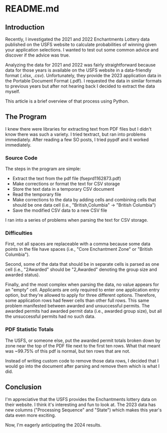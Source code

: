 # README.md

## Introduction

Recently, I investigated the 2021 and 2022 Enchantments Lottery data published on the USFS website to calculate probabilities of winning given your application selections. I wanted to test out some common advice and discover if the advice was true.

Analyzing the data for 2021 and 2022 was fairly straightforward because data for those years is available on the USFS website in a data-friendly format (.xlsx, .csv). Unfortunately, they provide the 2023 application data in the Portable Document Format (.pdf). I requested the data in similar formats to previous years but after not hearing back I decided to extract the data myself.

This article is a brief overview of that process using Python.

## The Program

I knew there were libraries for extracting text from PDF files but I didn't know there was such a variety. I tried textract, but ran into problems immediately. After reading a few SO posts, I tried pypdf and it worked immediately.

### Source Code

The steps in the program are simple:

- Extract the text from the pdf file (fseprd1162873.pdf)
- Make corrections or format the text for CSV storage
- Store the text data in a temporary CSV document
- Read the temporary file
- Make corrections to the data by adding cells and combining cells that should be one data cell (i.e., "British,Columbia" -> "British Columbia")
- Save the modified CSV data to a new CSV file

I ran into a series of problems when parsing the text for CSV storage.

### Difficulties

First, not all spaces are replaceable with a comma because some data points in the file have spaces (i.e., "Core Enchantment Zone" or "British Columbia").

Second, some of the data that should be in separate cells is parsed as one cell (i.e., "2Awarded" should be "2,Awarded" denoting the group size and awarded status).

Finally, and the most complex when parsing the data, no value appears for an "empty" cell. Applicants are only required to enter one application entry option, but they're allowed to apply for three different options. Therefore, some application rows had fewer cells than other full rows. This same problem manifested between awarded and unsuccessful permits. The awarded permits had awarded permit data (i.e., awarded group size), but all the unsuccessful permits had no such data.

### PDF Statistic Totals

The USFS, or someone else, put the awarded permit totals broken down by zone near the top of the PDF file next to the first ten rows. What that meant was ~99.75% of this pdf is normal, but ten rows that are not.

Instead of writing custom code to remove those data rows, I decided that I would go into the document after parsing and remove them which is what I did.

## Conclusion

I'm appreciative that the USFS provides the Enchantments lottery data on their website. I think it's interesting and fun to look at. The 2023 data has new columns ("Processing Sequence" and "State") which makes this year's data even more exciting.

Now, I'm eagerly anticipating the 2024 results.
